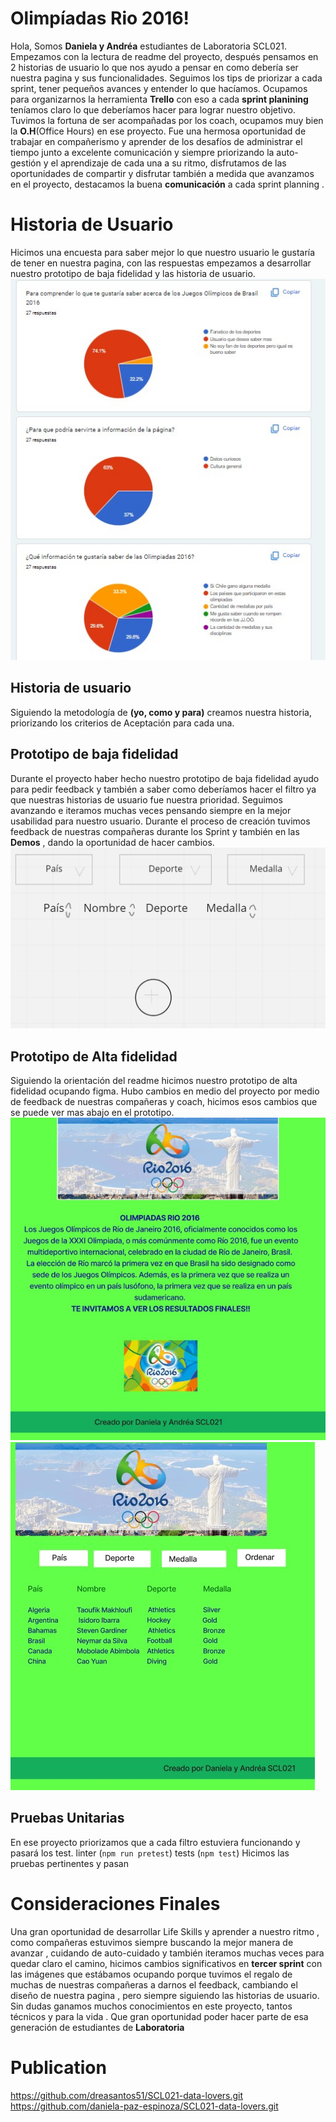 # Olimpíadas Rio 2016!
Hola, Somos **Daniela y Andréa**  estudiantes de    Laboratoria  SCL021.
Empezamos con la lectura de readme del proyecto, después pensamos en 2 historias de usuario lo que nos ayudo
a pensar en como debería ser nuestra pagina y sus funcionalidades.
Seguimos los tips de priorizar a cada sprint,  tener pequeños avances y entender lo que hacíamos.
Ocupamos para organizarnos la herramienta **Trello** con eso a cada **sprint planining** teníamos claro lo que deberíamos hacer para lograr nuestro objetivo.
Tuvimos  la fortuna de ser acompañadas por los coach, ocupamos muy bien la **O.H**(Office Hours) en ese proyecto.
Fue una hermosa oportunidad de trabajar en compañerismo y aprender de los desafíos de administrar el tiempo junto a excelente comunicación y siempre priorizando la auto-gestión y el aprendizaje de cada una a su ritmo, disfrutamos de las oportunidades de compartir y disfrutar también a medida que avanzamos en el proyecto, destacamos la  buena **comunicación**  a cada sprint planning .
# Historia de Usuario
Hicimos una encuesta para saber mejor lo que nuestro usuario le gustaría de tener en nuestra pagina, con las respuestas empezamos a desarrollar nuestro prototipo de baja fidelidad y las historia de usuario.
![](encuesta.jpg)
## Historia de usuario
Siguiendo la metodología de **(yo, como y para)** creamos nuestra historia, priorizando los criterios de Aceptación para cada una.
## Prototipo de baja fidelidad
 Durante el proyecto haber hecho nuestro prototipo de baja fidelidad ayudo para pedir  feedback y también a saber como deberíamos hacer el filtro ya que nuestras historias de usuario fue nuestra prioridad.
 Seguimos avanzando e iteramos muchas veces pensando siempre en la mejor usabilidad para nuestro usuario. Durante el proceso de creación tuvimos feedback de nuestras compañeras durante los Sprint y también en las **Demos** , dando la oportunidad de hacer cambios.
![](Protoipo%20Baja.jpg)
## Prototipo de Alta fidelidad
Siguiendo la orientación del readme hicimos nuestro prototipo de alta fidelidad ocupando figma.
Hubo cambios en medio del proyecto por medio de feedback de nuestras compañeras y coach, hicimos esos cambios que se puede ver mas abajo en el prototipo.
![](Pro%20Alta%20pag1.jpg)
![](pro%20alta%20pag2.jpg)
## Pruebas Unitarias
En ese proyecto priorizamos que a cada filtro estuviera  funcionando y pasará los test.
     linter (`npm run pretest`)
     tests (`npm test`)
  Hicimos las pruebas pertinentes y pasan
# Consideraciones Finales
Una gran oportunidad de desarrollar Life Skills y aprender a nuestro ritmo , como compañeras estuvimos siempre buscando la mejor manera de avanzar , cuidando de auto-cuidado y también iteramos muchas veces para quedar claro el camino, hicimos cambios significativos en **tercer sprint** con las imágenes que estábamos ocupando porque tuvimos el regalo de muchas de nuestras compañeras a darnos el feedback, cambiando el diseño de nuestra pagina , pero siempre siguiendo las historias de usuario.
Sin dudas ganamos muchos conocimientos en este proyecto, tantos técnicos y para la vida .
Que gran oportunidad poder hacer parte de esa generación de estudiantes de **Laboratoria**
# Publication
https://github.com/dreasantos51/SCL021-data-lovers.git
https://github.com/daniela-paz-espinoza/SCL021-data-lovers.git